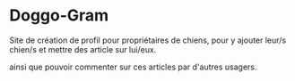 # Doggo-Gram


Site de création de profil pour propriétaires de chiens,
pour y ajouter leur/s chien/s et mettre des article sur lui/eux.

ainsi que pouvoir commenter sur ces articles par d'autres usagers.
